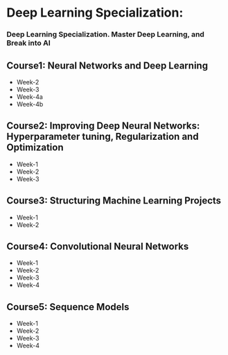 # Deep Learning Specialization: 
### Deep Learning Specialization. Master Deep Learning, and Break into AI





## Course1: Neural Networks and Deep Learning
* Week-2
* Week-3
* Week-4a <href src='https://github.com/Anurag-Swarnim-Yadav/Deep-Learning-Specialization/blob/master/Building%20your%20Deep%20Neural%20Network%20Step%20by%20Step.ipynb'/>
* Week-4b <href src='https://github.com/Anurag-Swarnim-Yadav/Deep-Learning-Specialization/blob/master/Deep%20Neural%20Network%20Application.ipynb' />




## Course2: Improving Deep Neural Networks: Hyperparameter tuning, Regularization and Optimization
* Week-1
* Week-2
* Week-3



## Course3: Structuring Machine Learning Projects
* Week-1
* Week-2



## Course4: Convolutional Neural Networks
* Week-1
* Week-2
* Week-3
* Week-4




## Course5: Sequence Models
* Week-1
* Week-2
* Week-3
* Week-4
